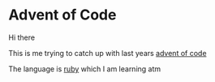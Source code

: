 # Advent of Code

Hi there

This is me trying to catch up with last years [advent of code](https://adventofcode.com/2022)

The language is [ruby](https://www.ruby-lang.org/en/) which I am learning atm
